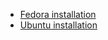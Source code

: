 * [Fedora installation](https://github.com/clearcontainers/runtime/wiki/Installing-Clear-Containers-on-Fedora)
* [Ubuntu installation](https://github.com/clearcontainers/runtime/wiki/Installing-Clear-Containers-on-Ubuntu)